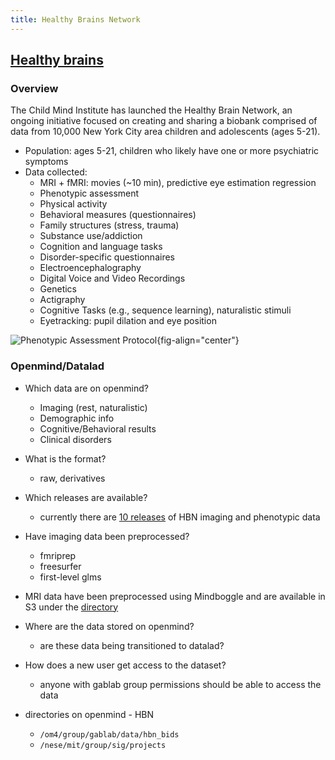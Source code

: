 ```yaml
---
title: Healthy Brains Network
---
```

## [Healthy brains](http://fcon_1000.projects.nitrc.org/indi/cmi_healthy_brain_network/)

### Overview
The Child Mind Institute has launched the Healthy Brain Network, an ongoing initiative focused on creating and sharing a biobank comprised of data from 10,000 New York City area children and adolescents (ages 5-21).

* Population: ages 5-21, children who likely have one or more psychiatric symptoms
* Data collected: 
    * MRI + fMRI: movies (~10 min), predictive eye estimation regression
    * Phenotypic assessment
    * Physical activity
    * Behavioral measures (questionnaires)
    * Family structures (stress, trauma)
    * Substance use/addiction
    * Cognition and language tasks
    * Disorder-specific questionnaires
    * Electroencephalography
    * Digital Voice and Video Recordings
    * Genetics
    * Actigraphy
    * Cognitive Tasks (e.g., sequence learning), naturalistic stimuli
    * Eyetracking: pupil dilation and eye position

![Phenotypic Assessment Protocol](http://fcon_1000.projects.nitrc.org/indi/cmi_healthy_brain_network/images/R9_assessments.png){fig-align="center"}

### Openmind/Datalad
* Which data are on openmind?
    * Imaging (rest, naturalistic)
    * Demographic info
    * Cognitive/Behavioral results
    * Clinical disorders
* What is the format?
    * raw, derivatives
* Which releases are available?
    * currently there are [10 releases](http://fcon_1000.projects.nitrc.org/indi/cmi_healthy_brain_network/sharing_neuro.html#Direct%20Down) of HBN imaging and phenotypic data
* Have imaging data been preprocessed?
    * fmriprep
    * freesurfer
    * first-level glms
* MRI data have been preprocessed using Mindboggle and are available in S3 under the [directory](/fcp-indi/data/Projects/HBN/derivatives/Freesurfer_version6.0.0)
* Where are the data stored on openmind?
    * are these data being transitioned to datalad?
* How does a new user get access to the dataset?
    * anyone with gablab group permissions should be able to access the data

* directories on openmind - HBN
    * `/om4/group/gablab/data/hbn_bids`
    * `/nese/mit/group/sig/projects`

